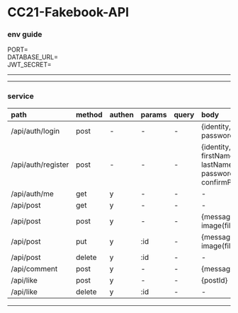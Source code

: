# CC21-Fakebook-API

### env guide

PORT=  
DATABASE_URL=  
JWT_SECRET=

---

---

### service

| path               | method | authen | params | query | body                                                       |
| :----------------- | :----- | :----- | :----- | :---- | :--------------------------------------------------------- |
| /api/auth/login    | post   | -      | -      | -     | {identity, password}                                       |
| /api/auth/register | post   | -      | -      | -     | {identity, firstName, lastName, password, confirmPassword} |
| /api/auth/me       | get    | y      | -      | -     | -                                                          |
| /api/post          | get    | y      | -      | -     | -                                                          |
| /api/post          | post   | y      | -      | -     | {message, image(file)}                                     |
| /api/post          | put    | y      | :id    | -     | {message, image(file)}                                     |
| /api/post          | delete | y      | :id    | -     | -                                                          |
| /api/comment       | post   | y      | -      | -     | {message, postId}                                          |
| /api/like          | post   | y      | -      | -     | {postId}                                                   |
| /api/like          | delete | y      | :id    | -     | -                                                          |

---
